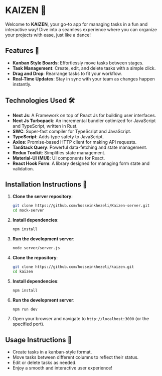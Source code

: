 # KAIZEN 🎉

Welcome to **KAIZEN**, your go-to app for managing tasks in a fun and interactive way! Dive into a seamless
experience where you can organize your projects with ease, just like a dance!

## Features 🌟

- **Kanban Style Boards**: Effortlessly move tasks between stages.
- **Task Management**: Create, edit, and delete tasks with a simple click.
- **Drag and Drop**: Rearrange tasks to fit your workflow.
- **Real-Time Updates**: Stay in sync with your team as changes happen instantly.

## Technologies Used 🛠️

- **Next Js**: A Framework on top of React Js for building user interfaces.
- **Next Js Turbopack**: An incremental bundler optimized for JavaScript and TypeScript, written in Rust.
- **SWC**: Super-fast compiler for TypeScript and JavaScript.
- **TypeScript**: Adds type safety to JavaScript.
- **Axios**: Promise-based HTTP client for making API requests.
- **TanStack Query**: Powerful data-fetching and state management.
- **Redux Toolkit**: Simplifies state management.
- **Material-UI (MUI)**: UI components for React.
- **React Hook Form**: A library designed for managing form state and validation.

## Installation Instructions 🚀

1. **Clone the server repository**:
   ```bash
   git clone https://github.com/hosseinkhezeli/Kaizen-server.git
   cd mock-server
   ```
2. **Install dependencies**:
   ```bash
   npm install
   ```

3. **Run the development server**:
   ```bash
   node server/server.js
   ```
4. **Clone the repository**:
   ```bash
   git clone https://github.com/hosseinkhezeli/kaizen.git
   cd kaizen
   ```

5. **Install dependencies**:
   ```bash
   npm install
   ```

6. **Run the development server**:
   ```bash
   npm run dev
   ```

7. Open your browser and navigate to `http://localhost:3000` (or the specified port).

## Usage Instructions 📝

- Create tasks in a kanban-style format.
- Move tasks between different columns to reflect their status.
- Edit or delete tasks as needed.
- Enjoy a smooth and interactive user experience!
